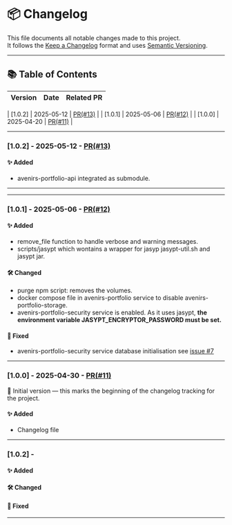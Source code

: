 # 📦 Changelog

This file documents all notable changes made to this project.  
It follows the [Keep a Changelog](https://keepachangelog.com/en/1.0.0/) format and uses [Semantic Versioning](https://semver.org/).

---

## 📚 Table of Contents

| Version | Date       | Related PR |
|---------|------------|------------|

| [1.0.2] | 2025-05-12 | [PR(#13)](https://github.com/avenirs-esr/srv-dev/pull/13)  |
| [1.0.1] | 2025-05-06 | [PR(#12)](https://github.com/avenirs-esr/srv-dev/pull/12)  |
| [1.0.0] | 2025-04-20 | [PR(#11)](https://github.com/avenirs-esr/srv-dev/pull/11)  |

---
### [1.0.2] - 2025-05-12 - [PR(#13)](https://github.com/avenirs-esr/srv-dev/pull/13)

#### ✨ Added
- avenirs-portfolio-api integrated as submodule.

---

---
### [1.0.1] - 2025-05-06 - [PR(#12)](https://github.com/avenirs-esr/srv-dev/pull/12)

#### ✨ Added
- remove_file function to handle verbose and warning messages.
- scripts/jasypt which wontains a wrapper for jasyp jasypt-util.sh and jasypt jar.


#### 🛠 Changed
- purge npm script: removes the volumes.
- docker compose file in avenirs-portfolio service to disable avenirs-portfolio-storage. 
- avenirs-portfolio-security service is enabled. As it uses jasypt, **the environment variable JASYPT_ENCRYPTOR_PASSWORD must be set.**

#### 🐛 Fixed
- avenirs-portfolio-security service database initialisation see [issue #7](https://github.com/avenirs-esr/srv-dev/issues/7)
---

### [1.0.0] - 2025-04-30 - [PR(#11)](https://github.com/avenirs-esr/srv-dev/pull/11)

🏁 Initial version — this marks the beginning of the changelog tracking for the project.

#### ✨ Added
- Changelog file

---



### [1.0.2] - 

#### ✨ Added

#### 🛠 Changed

#### 🐛 Fixed

---


